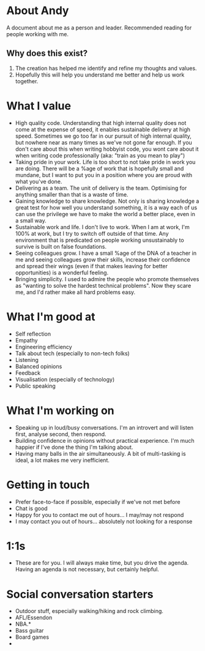 # About Andy
A document about me as a person and leader.  Recommended reading for people working with me.

## Why does this exist?
1. The creation has helped me identify and refine my thoughts and values.
1. Hopefully this will help you understand me better and help us work together.

# What I value
* High quality code.  Understanding that high internal quality does not come at the expense of speed, it enables sustainable delivery at high speed.  Sometimes we go too far in our pursuit of high internal quality, but nowhere near as many times as we've not gone far enough.  If you don't care about this when writing hobbyist code, you wont care about it when writing code professionally (aka: "train as you mean to play")
* Taking pride in your work.  Life is too short to not take pride in work you are doing.  There will be a %age of work that is hopefully small and mundane, but I want to put you in a position where you are proud with what you've done.
* Delivering as a team.  The unit of delivery is the team.  Optimising for anything smaller than that is a waste of time.  
* Gaining knowledge to share knowledge.  Not only is sharing knowledge a great test for how well you understand something, it is a way each of us can use the privilege we have to make the world a better place, even in a small way.
* Sustainable work and life.  I don't live to work.  When I am at work, I'm 100% at work, but I try to switch off outside of that time.  Any environment that is predicated on people working unsustainably to survive is built on false foundations.
* Seeing colleagues grow.  I have a small %age of the DNA of a teacher in me and seeing colleagues grow their skills, increase their confidence and spread their wings (even if that makes leaving for better opportunities) is a wonderful feeling.
* Bringing simplicity.  I used to admire the people who promote themselves as "wanting to solve the hardest technical problems".  Now they scare me, and I'd rather make all hard problems easy.

# What I'm good at
* Self reflection
* Empathy
* Engineering efficiency
* Talk about tech (especially to non-tech folks)
* Listening
* Balanced opinions
* Feedback
* Visualisation (especially of technology)
* Public speaking

# What I'm working on
* Speaking up in loud/busy conversations.  I'm an introvert and will listen first, analyse second, then respond.
* Building confidence in opinions without practical experience.  I'm much happier if I've done the thing I'm talking about.
* Having many balls in the air simultaneously.  A bit of multi-tasking is ideal, a lot makes me very inefficient.

# Getting in touch
* Prefer face-to-face if possible, especially if we've not met before
* Chat is good
* Happy for you to contact me out of hours... I may/may not respond
* I may contact you out of hours... absolutely not looking for a response

# 1:1s
* These are for you.  I will always make time, but you drive the agenda.  Having an agenda is not necessary, but certainly helpful.

# Social conversation starters
* Outdoor stuff, especially walking/hiking and rock climbing.
* AFL/Essendon
* NBA.*
* Bass guitar
* Board games
* 
